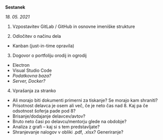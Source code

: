 ﻿**Sestanek**

*18. 05. 2021*

1. Vzpostavitev GitLab / GitHub in osnovne imeniške strukture

2. Odločitev o načinu dela
- Kanban (just-in-time opravila)

3. Dogovor o portfoliju orodij in ogrodij
- Electron
- Visual Studio Code
- *Podatkovna baza?*
- *Server, Docker?*

4. Vprašanja za stranko
- Ali morajo biti dokumenti primerni za tiskanje? Se morajo kam shraniti?
- Prisotnost delavca je osem ali več, če je neto čas nad 8. Kaj pa če odsotnost šoferja pade pod 8?
- Brisanje/dodajanje delavcev/avtov?
- Bruto neto časi po delavcu/mentorju glede na obdobje?
- Analiza z grafi – kaj si s tem predstavljate?
- Shranjevanje nalogov v obliki .pdf, .xlsx? Generiranje?
